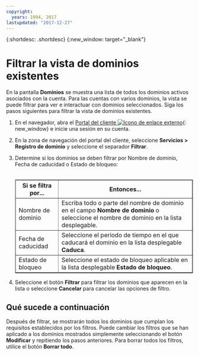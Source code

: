 ```yaml
---
copyright:
  years: 1994, 2017
lastupdated: "2017-12-27"
---
```


{:shortdesc: .shortdesc}
{:new_window: target="_blank"}

# Filtrar la vista de dominios existentes

En la pantalla **Dominios** se muestra una lista de todos los dominios activos asociados con la cuenta. Para las cuentas con varios dominios, la vista se puede filtrar para ver e interactuar con dominios seleccionados. Siga los pasos siguientes para filtrar la vista de dominios existentes.

1. En el navegador, abra el [Portal del cliente ![Icono de enlace externo](../../icons/launch-glyph.svg "Icono de enlace externo")](https://control.softlayer.com/){: new_window} e inicie una sesión en su cuenta.
2. En la zona de navegación del portal del cliente, seleccione **Servicios > Registro de dominio** y seleccione el separador **Filtrar**.
3. Determine si los dominios se deben filtrar por Nombre de dominio, Fecha de caducidad o Estado de bloqueo:<br/><br/><table border="1"><tbody><tr><th>Si se filtra por...</th><th>Entonces...</th></tr><tr><td>Nombre de dominio</td><td>Escriba todo o parte del nombre de dominio en el campo <strong>Nombre de dominio</strong> o seleccione el nombre de dominio en la lista desplegable.</td></tr><tr><td>Fecha de caducidad</td><td>Seleccione el periodo de tiempo en el que caducará el dominio en la lista desplegable <strong>Caduca</strong>.</td></tr><tr><td>Estado de bloqueo</td><td>Seleccione el estado de bloqueo aplicable en la lista desplegable <strong>Estado de bloqueo</strong>.</td></tr></tbody></table>

4. Seleccione el botón **Filtrar** para filtrar los dominios que aparecen en la lista o seleccione **Cancelar** para cancelar las opciones de filtro.

## Qué sucede a continuación

Después de filtrar, se mostrarán todos los dominios que cumplan los requisitos establecidos por los filtros. Puede cambiar los filtros que se han aplicado a los dominios mostrados simplemente seleccionando el botón **Modificar** y repitiendo los pasos anteriores. Para borrar todos los filtros, utilice el botón **Borrar todo**.
